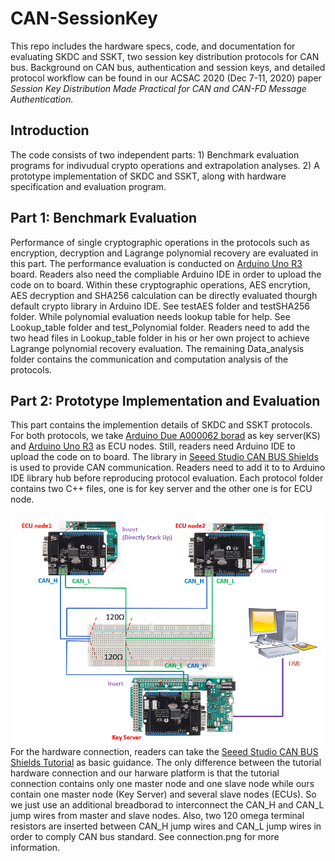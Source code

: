 # CAN-SessionKey
This repo includes the hardware specs, code, and documentation for evaluating SKDC and SSKT, two session key distribution protocols for CAN bus. Background on CAN bus, authentication and session keys, and detailed protocol workflow can be found in our ACSAC 2020 (Dec 7-11, 2020) paper <em>Session Key Distribution Made Practical for CAN and CAN-FD Message Authentication.</em>

## Introduction
The code consists of two independent parts: 1) Benchmark evaluation programs for indivudual crypto operations and extrapolation analyses. 2) A prototype implementation of SKDC and SSKT, along with hardware specification and evaluation program.

## Part 1: Benchmark Evaluation
Performance of single cryptographic operations in the protocols such as encryption, decryption and Lagrange polynomial recovery are evaluated in this part. The performance evaluation is conducted on [Arduino Uno R3](https://store.arduino.cc/usa/arduino-uno-rev3) board. Readers also need the compliable Arduino IDE in order to upload the code on to board. Within these cryptographic operations, AES encrytion, AES decryption and SHA256 calculation can be directly evaluated thourgh default crypto library in Arduino IDE. See testAES folder and testSHA256 folder. While polynomial evaluation needs lookup table for help. See Lookup_table folder and test_Polynomial folder. Readers need to add the two head files in Lookup_table folder in his or her own project to achieve Lagrange polynomial recovery evaluation. The remaining Data_analysis folder contains the communication and computation analysis of the protocols. 

## Part 2: Prototype Implementation and Evaluation
This part contains the implemention details of SKDC and SSKT protocols. For both protocols, we take [Arduino Due A000062 borad](https://store.arduino.cc/usa/due) as key server(KS) and [Arduino Uno R3](https://store.arduino.cc/usa/arduino-uno-rev3) as ECU nodes. Still, readers need Arduino IDE to upload the code on to board. The library in [Seeed Studio CAN BUS Shields](https://github.com/Seeed-Studio/CAN_BUS_Shield) is used to provide CAN communication. Readers need to add it to to Arduino IDE library hub before reproducing protocol evaluation. Each protocol folder contains two C++ files, one is for key server and the other one is for ECU node. 

<img src="Connection.png"
     alt="Connection"
     width="600"
     style="float: left; margin-right: 10px" />

For the hardware connection, readers can take the [Seeed Studio CAN BUS Shields Tutorial](https://wiki.seeedstudio.com/CAN-BUS_Shield_V2.0/) as basic guidance. The only difference between the tutorial hardware connection and our harware platform is that the tutorial connection contains only one master node and one slave node while ours contain one master node (Key Server) and several slave nodes (ECUs). So we just use an additional breadborad to interconnect the CAN_H and CAN_L jump wires from master and slave nodes. Also, two 120 omega terminal resistors are inserted between CAN_H jump wires and CAN_L jump wires in order to comply CAN bus standard. See connection.png for more information.
